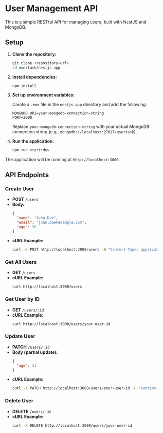 # User Management API

This is a simple RESTful API for managing users, built with NestJS and MongoDB.

## Setup

1.  **Clone the repository:**

    ```bash
    git clone <repository-url>
    cd usertask/nestjs-app
    ```

2.  **Install dependencies:**

    ```bash
    npm install
    ```

3.  **Set up environment variables:**

    Create a `.env` file in the `nestjs-app` directory and add the following:

    ```
    MONGODB_URI=your-mongodb-connection-string
    PORT=3000
    ```

    Replace `your-mongodb-connection-string` with your actual MongoDB connection string (e.g., `mongodb://localhost:27017/usertask`).

4.  **Run the application:**
    ```bash
    npm run start:dev
    ```

The application will be running at `http://localhost:3000`.

## API Endpoints

### Create User

- **POST** `/users`
- **Body:**
  ```json
  {
    "name": "John Doe",
    "email": "john.doe@example.com",
    "age": 30
  }
  ```
- **cURL Example:**
  ```bash
  curl -X POST http://localhost:3000/users -H "Content-Type: application/json" -d '{"name":"John Doe","email":"john.doe@example.com","age":30}'
  ```

### Get All Users

- **GET** `/users`
- **cURL Example:**
  ```bash
  curl http://localhost:3000/users
  ```

### Get User by ID

- **GET** `/users/:id`
- **cURL Example:**
  ```bash
  curl http://localhost:3000/users/your-user-id
  ```

### Update User

- **PATCH** `/users/:id`
- **Body (partial update):**
  ```json
  {
    "age": 31
  }
  ```
- **cURL Example:**
  ```bash
  curl -X PATCH http://localhost:3000/users/your-user-id -H "Content-Type: application/json" -d '{"age":31}'
  ```

### Delete User

- **DELETE** `/users/:id`
- **cURL Example:**
  ```bash
  curl -X DELETE http://localhost:3000/users/your-user-id
  ```
